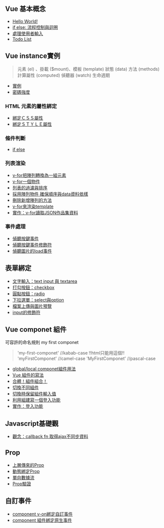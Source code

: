 ## Vue 基本概念
- [Hello World!](https://jmihuang.github.io/VUE-studyNote/hello.html)
- [if else: 流程控制與迴圈](https://jmihuang.github.io/VUE-studyNote/ifElse.html)
- [處理使用者輸入](https://jmihuang.github.io/VUE-studyNote/instance.html)
- [Todo List](https://jmihuang.github.io/VUE-studyNote/toDoList.html)

## Vue instance實例
> 元素 (el) 、掛載 ($mount)、模板 (template)
> 狀態 (data)
> 方法 (methods)
> 計算屬性 (computed)
> 偵聽器 (watch)
> 生命週期 

- [實例](https://jmihuang.github.io/VUE-studyNote/cypherStrength.html)
- [密碼強度](https://jmihuang.github.io/VUE-studyNote/cypherStrength.html)

### HTML 元素的屬性綁定 
- [綁定ＣＳＳ屬性](https://jmihuang.github.io/VUE-studyNote/bindCss.html)
- [綁定ＳＴＹＬＥ屬性](https://jmihuang.github.io/VUE-studyNote/bindStyle.html)

### 條件判斷
- [if else](https://jmihuang.github.io/VUE-studyNote/ifElse.html)

### 列表渲染
- [v-for把陣列轉換為一組元素](https://jmihuang.github.io/VUE-studyNote/v-for.json.html)
- [v-for一個物件](https://jmihuang.github.io/VUE-studyNote/array.html)
- [列表的過濾與排序](https://jmihuang.github.io/VUE-studyNote/array-filter.sort.html)
- [採用陣列物件 確保順序與data資料依樣](https://jmihuang.github.io/VUE-studyNote/array.html)
- [刪除新增陣列的方法](https://jmihuang.github.io/VUE-studyNote/array.html)
- [v-for來渲染template](https://jmihuang.github.io/VUE-studyNote/v-for.tamplate.html)
- [實作：v-for讀取JSON作品集資料](https://jmihuang.github.io/VUE-studyNote/v-for.json.html)

### 事件處理    
- [偵聽按鍵事件](https://jmihuang.github.io/VUE-studyNote/event.enter.html)
- [偵聽按鍵事件修飾符](https://jmihuang.github.io/VUE-studyNote/event.modifiers.html)
- [偵聽圖片的load事件](https://jmihuang.github.io/VUE-studyNote/event.load.html)

## 表單綁定
- [文字輸入：text input 與 textarea](https://jmihuang.github.io/VUE-studyNote/input-textarea.html)
- [打勾按鈕：checkbox](https://jmihuang.github.io/VUE-studyNote/checkbox.html)
- [圓點按鈕：radio](https://jmihuang.github.io/VUE-studyNote/radio.html)
- [下拉選單：select與option](https://jmihuang.github.io/VUE-studyNote/select-option.html)
- [檔案上傳與圖片預覽](https://jmihuang.github.io/VUE-studyNote/img.upload.html)
- [input的修飾符](https://jmihuang.github.io/VUE-studyNote/input.modifiers.html)

## Vue componet 組件
可容許的命名規則 my first componet
> 'my-first-componet' //kabab-case !!html只能用這個!!
> 'myFirstComponet' //camel-case
> 'MyFirstComponet' //pascal-case

- [global/local componet組件用法](https://jmihuang.github.io/VUE-studyNote/Vue.componet.html)
- [Vue 組件的寫法](https://jmihuang.github.io/VUE-studyNote/Vue.componet.data.html)
- [合體！組件組合！](https://jmihuang.github.io/VUE-studyNote/Vue.componet.group.html)
- [切換不同組件](https://jmihuang.github.io/VUE-studyNote/Vue.componet.switch.html)
- [切換時保留組件輸入值](https://jmihuang.github.io/VUE-studyNote/Vue.componet.keepalive.html)
- [利用組建寫一個登入功能](https://jmihuang.github.io/VUE-studyNote/Vue.componet.login.html)
- [實作：登入功能](https://jmihuang.github.io/VUE-studyNote/Vue.componet.login.html)

## Javascript基礎觀
- [觀念：callback fn 取得ajax不同步資料](https://jmihuang.github.io/VUE-studyNote/ajax.promise.html)

## Prop
- [上層傳來的Prop](https://jmihuang.github.io/VUE-studyNote/Vue.componet.props.html)
- [動態綁定Prop](https://jmihuang.github.io/VUE-studyNote/Vue.componet.props.bind.html)
- [單向數據流](https://jmihuang.github.io/VUE-studyNote/Vue.componet.props.onebind.html)
- [Prop驗證](https://jmihuang.github.io/VUE-studyNote/Vue.componet.props.validate.html)

## 自訂事件
- [component v-on綁定自訂事件](https://jmihuang.github.io/VUE-studyNote/Vue.componet.emit.html)
- [component 組件綁定原生事件](https://jmihuang.github.io/VUE-studyNote/Vue.componet.native.html)

